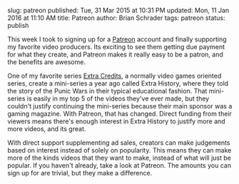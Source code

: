 slug: patreon
published: Tue, 31 Mar 2015 at 10:31 PM
updated: Mon, 11 Jan 2016 at 11:10 AM
title: Patreon
author: Brian Schrader
tags: patreon
status: publish

This week I took to signing up for a [Patreon][1] account and finally supporting my favorite video producers. Its exciting to see them getting due payment for what they create, and Patreon makes it really easy to be a patron, and the benefits are awesome.

[1]: http://www.patreon.com

One of my favorite series [Extra Credits][2], a normally video games oriented series, create a mini-series a year ago called Extra History, where they told the story of the Punic Wars in their typical educational fashion. That mini-series is easily in my top 5 of the videos they've ever made, but they couldn't justify continuing the mini-series because their main sponsor was a gaming magazine. With Patreon, that has changed. Direct funding from their viewers means there's enough interest in Extra History to justify more and more videos, and its great. 

[2]: http://extra-credits.net

With direct support supplementing ad sales, creators can make judgements based on interest instead of solely on popularity. This means they can make more of the kinds videos that they want to make, instead of what will just be popular. If you haven't already, take a look at Patreon. The amounts you can sign up for are trivial, but they make a difference.